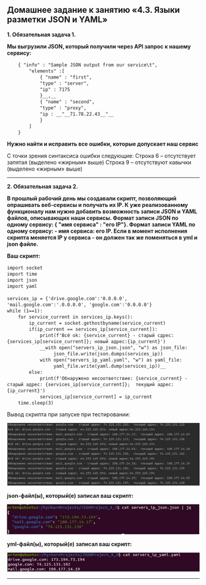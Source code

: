 ## Домашнее задание к занятию «4.3. Языки разметки JSON и YAML»

__1. Обязательная задача 1.__

__Мы выгрузили JSON, который получили через API запрос к нашему сервису:__
```
    { "info" : "Sample JSON output from our service\t",
        "elements" :[
            { "name" : "first",
            "type" : "server",
            "ip" : 7175 
            }__,__
            { "name" : "second",
            "type" : "proxy",
            "ip : __"__71.78.22.43__"__
            }
        ]
    }

```
__Нужно найти и исправить все ошибки, которые допускает наш сервис__

С точки зрения синтаксиса ошибки следующие:
Строка 6 – отсутствует запятая (выделено «жирным» выше)
Строка 9 – отсутствуют кавычки (выделено «жирным» выше)
________________________ 

__2. Обязательная задача 2.__	

__В прошлый рабочий день мы создавали скрипт, позволяющий опрашивать веб-сервисы и получать их IP. К уже реализованному функционалу нам нужно добавить возможность записи JSON и YAML файлов, описывающих наши сервисы. Формат записи JSON по одному сервису: { "имя сервиса" : "его IP"}. Формат записи YAML по одному сервису: - имя сервиса: его IP. Если в момент исполнения скрипта меняется IP у сервиса - он должен так же поменяться в yml и json файле.__

__Ваш скрипт:__
```
import socket
import time
import json
import yaml

services_ip = {'drive.google.com':'0.0.0.0', 'mail.google.com':'.0.0.0.0', 'google.com':'0.0.0.0'}
while (1==1):
    for service_current in services_ip.keys():
        ip_current = socket.gethostbyname(service_current)
        if(ip_current == services_ip[service_current]):
            print(f'Всё ok: {service_current} - старый сдрес: {services_ip[service_current]}; новый адрес:{ip_current}')
            __with open("servers_ip_json.json", "w") as json_file:
                 json_file.write(json.dumps(services_ip))
            with open("servers_ip_yaml.yaml", "w") as yaml_file:
                 yaml_file.write(yaml.dump(services_ip))__
        else:
            print(f'Обнаружено несоответствие: {service_current} - старый адрес: {services_ip[service_current]};  текущий адрес: {ip_current}')
            services_ip[service_current] = ip_current
    time.sleep(3)
```

Вывод скрипта при запуске при тестировании:

![4_3_1](pictures/4_3_1.JPG)

__json-файл(ы), который(е) записал ваш скрипт:__

![4_3_2](pictures/4_3_2.JPG)

__yml-файл(ы), который(е) записал ваш скрипт:__

![4_3_3](pictures/4_3_3.JPG)
________________________ 
